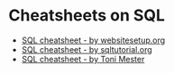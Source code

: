 # Cheatsheets on SQL

* [SQL cheatsheet - by websitesetup.org](https://github.com/dimi-fn/Various-Data-Science-Scripts/blob/main/Databases/Cheatsheets/SQL%20cheatsheet%20-%20by%20websitesetup.org.pdf)
* [SQL cheatsheet - by sqltutorial.org](https://github.com/dimi-fn/Various-Data-Science-Scripts/blob/main/Databases/Cheatsheets/SQL_cheatsheet%20-%20by%20sqltutorial.org.pdf)
* [SQL cheatsheet - by Toni Mester](https://github.com/dimi-fn/Various-Data-Science-Scripts/blob/main/Databases/Cheatsheets/SQL_cheatsheet%20-%20by%20Toni%20Mester.pdf)